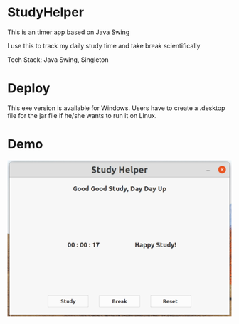 # StudyHelper
This is an timer app based on Java Swing 

I use this to track my daily study time and take break scientifically 

Tech Stack:
Java Swing, Singleton 

# Deploy
This exe version is available for Windows.
Users have to create a .desktop file for the jar file if he/she wants to run it on Linux.

# Demo
![demo](https://github.com/WeilanTao/StudyHelper/blob/main/src/demo/studyhelper.png)
